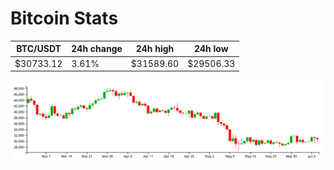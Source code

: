 # Bitcoin Stats

BTC/USDT|24h change|24h high|24h low|
|---|---|---|---|
|$30733.12|3.61%|$31589.60|$29506.33|

<img src="./chart.svg">

